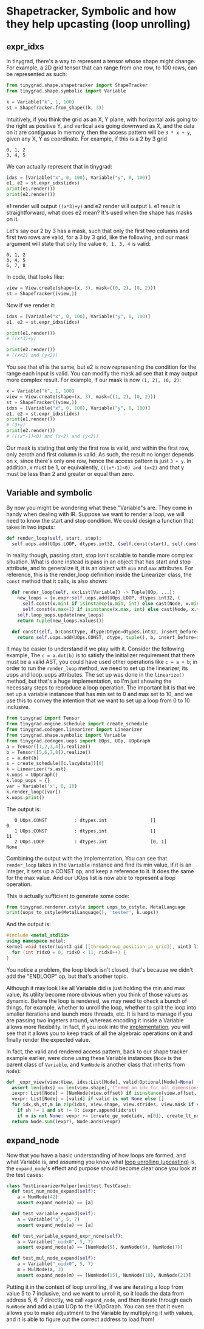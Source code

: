 # Shapetracker, Symbolic and how they help upcasting (loop unrolling)

## expr_idxs

In tinygrad, there's a way to represent a tensor whose shape might change.
For example, a 2D grid tensor that can range from one row, to 100 rows, can
be represented as such:

```python
from tinygrad.shape.shapetracker import ShapeTracker
from tinygrad.shape.symbolic import Variable

k = Variable("k", 1, 100)
st = ShapeTracker.from_shape((k, 3))
```

Intuitively, if you think the grid as an X, Y plane, with horizontal 
axis going to the right as positive Y, and vertical axis going downward 
as X, and the data on it are contiguous in memory, then the access pattern
will be `3 * x + y`, given any X, Y as coordinate. For example, if this is a
2 by 3 grid

```
0, 1, 2
3, 4, 5
```

We can actually represent that in tinygrad:

```python
idxs = [Variable("x", 0, 100), Variable("y", 0, 100)]
e1, e2 = st.expr_idxs(idxs)
print(e1.render())
print(e2.render())
```

e1 render will output `((x*3)+y)` and e2 render will output `1`. e1 result
is straightforward, what does e2 mean? It's used when the shape has masks on it.

Let's say our 2 by 3 has a mask, such that only the first two columns and first
two rows are valid, for a 3 by 3 grid, like the following, and our mask 
argument will state that only the value `0, 1, 3, 4` is valid:

```
0, 1, 2
3, 4, 5
6, 7, 8
```

In code, that looks like:

```python
view = View.create(shape=(x, 3), mask=((0, 2), (0, 2)))
st = ShapeTracker((view,))
```

Now if we render it:

```python
idxs = [Variable("x", 0, 100), Variable("y", 0, 100)]
e1, e2 = st.expr_idxs(idxs)

print(e1.render())
# ((x*3)+y)

print(e2.render())
# ((x<2) and (y<2))
```

You see that e1 is the same, but e2 is now representing the condition for the
range each input is valid. You can modify the mask ad see that it may output
more complex result. For example, if our mask is now `(1, 2), (0, 2)`:

```python
x = Variable("k", 1, 100)
view = View.create(shape=(x, 3), mask=((1, 2), (0, 2)))
st = ShapeTracker((view,))
idxs = [Variable("x", 0, 100), Variable("y", 0, 100)]
e1, e2 = st.expr_idxs(idxs)
print(e1.render())
# (3+y)
print(e2.render())
# (((x*-1)<0) and (x<2) and (y<2))
```

Our mask is stating that only the first row is valid, and within
the first row, only zeroth and first column is valid. As such, the result
no longer depends on x, since there's only one row, hence the access pattern
is just `3 + y`. In addition, x must be 1, or equivalently, `(((x*-1)<0) and (x<2)`
and that y must be less than 2 and greater or equal than zero.


## Variable and symbolic 

By now you might be wondering what these "Variable"s are. They come in handy
when dealing with IR. Suppose we want to render a loop, we will need to know
the start and stop condition. We could design a function that takes in two
inputs:

```python
def render_loop(self, start, stop):
  self.uops.add(UOps.LOOP, dtypes.int32, (self.const(start), self.const(stop)))
```

In reality though, passing start, stop isn't scalable to handle more complex
situation. What is done instead is pass in an object that has start and stop
attribute, and to generalize it, it is an object with `min` and `max` 
attributes. For reference, this is the render_loop definition inside the Linearizer
class, the `const` method that it calls, is also shown:

```python
  def render_loop(self, xx:List[Variable]) -> Tuple[UOp, ...]:
    new_loops = {x.expr:self.uops.add(UOps.LOOP, dtypes.int32, (
      self.const(x.min) if isinstance(x.min, int) else cast(Node, x.min).render(self.render_ops, self),
      self.const(x.max+1) if isinstance(x.max, int) else cast(Node, x.max+1).render(self.render_ops, self)), cachable=False) for x in xx if not isinstance(x, NumNode) and x.expr is not None}  # noqa: E501
    self.loop_uops.update(new_loops)
    return tuple(new_loops.values())

  def const(self, b:ConstType, dtype:DType=dtypes.int32, insert_before=None) -> UOp:
    return self.uops.add(UOps.CONST, dtype, tuple(), b, insert_before=insert_before)
```

It may be easier to understand if we play with it. Consider the
following example, The `c = a.dot(b)` is to satisfy the initializer requirement
that there must be a valid AST, you could have used other operations like `c = a + b`;
in order to run the `render_loop` method, we need to set up the linearizer,
its uops and loop_uops attributes. The set up was done in the `linearize()` method,
but that's a huge implementation, so I'm just showing the necessary steps to
reproduce a loop operation. The important bit is that we set up a variable 
instancee that has min set to 0 and max set to 10, and we use this to convey
the intention that we want to set up a loop from 0 to 10 inclusive.

```python
from tinygrad import Tensor
from tinygrad.engine.schedule import create_schedule
from tinygrad.codegen.linearizer import Linearizer
from tinygrad.shape.symbolic import Variable
from tinygrad.codegen.uops import UOps, UOp, UOpGraph
a = Tensor([1,2,3,4]).realize()
b = Tensor([5,6,7,8]).realize()
c = a.dot(b)
s = create_schedule([c.lazydata])[0]
k = Linearizer(*s.ast)
k.uops = UOpGraph()
k.loop_uops = {}
var = Variable('x', 0, 10)
k.render_loop([var])
k.uops.print()
```

The output is:

```
   0 UOps.CONST          : dtypes.int                []                               0
   1 UOps.CONST          : dtypes.int                []                               11
   2 UOps.LOOP           : dtypes.int                [0, 1]                           None
```

Combining the output with the implementation, You can see that `render_loop` 
takes in the `Variable` instance and find its min value, if it is an integer,
it sets up a CONST op, and keep a reference to it. It does the same
for the max value. And our UOps list is now able to represent a loop
operation.

This is actually sufficient to generate some code:

```python
from tinygrad.renderer.cstyle import uops_to_cstyle, MetalLanguage
print(uops_to_cstyle(MetalLanguage(), 'tester', k.uops))
```

And the output is:

```c++
#include <metal_stdlib>
using namespace metal;
kernel void tester(uint3 gid [[threadgroup_position_in_grid]], uint3 lid [[thread_position_in_threadgroup]]) {
  for (int ridx0 = 0; ridx0 < 11; ridx0++) {
}
```

You notice a problem, the loop block isn't closed, that's because we didn't add
the "ENDLOOP" op, but that's another topic.

Although it may look like all Variable did is just holding the min and max
value, its utility become more obvious when you think of those values
as dynamic. Before the loop is rendered, we may need to check a bunch of things,
for example, whether to unroll the loop, whether to split the loop into smaller
iterations and launch more threads, etc. It is hard to manage if you are passing
two ingeters around, whereas encoding it inside a Variable allows more flexibility.
In fact, if you look into the [implementation](https://github.com/tinygrad/tinygrad/blob/master/tinygrad/shape/symbolic.py),
you will see that it allows you to keep track of all the algebraic operations
on it and finally render the expected value.

In fact, the valid and rendered access pattern, back to our shape tracker example
earlier, were done using these Variable instances (`Node` is the parent class
of `Variable`, and `NumNode` is another class that inherits from `Node`):

```python
def _expr_view(view:View, idxs:List[Node], valid:Optional[Node]=None) -> Tuple[Node, Node]:
  assert len(idxs) == len(view.shape), f"need an idx for all dimensions {idxs} vs {view.shape}"
  iexpr: List[Node] = [NumNode(view.offset) if isinstance(view.offset, int) else view.offset]
  vexpr: List[Node] = [valid] if valid is not None else []
  for idx,sh,st,m in zip(idxs, view.shape, view.strides, view.mask if view.mask is not None else [None]*len(view.shape)):
    if sh != 1 and st != 0: iexpr.append(idx*st)
    if m is not None: vexpr += [create_ge_node(idx, m[0]), create_lt_node(idx, m[1])]  # idx >= m[0], idx < m[1]
  return Node.sum(iexpr), Node.ands(vexpr)
```

## expand_node

Now that you have a basic understanding of how loops are formed, and what
Variable is, and assuming you know what [loop unrolling (upcasting)](upcast.md) is,
the `expand_node`'s effect and purpose should become clear once you look
at the test cases:

```python
class TestLinearizerHelper(unittest.TestCase):
  def test_num_node_expand(self):
    a = NumNode(42)
    assert expand_node(a) == [a]

  def test_variable_expand(self):
    a = Variable("a", 5, 7)
    assert expand_node(a) == [a]

  def test_variable_expand_expr_none(self):
    a = Variable("_uidx0", 5, 7)
    assert expand_node(a) == [NumNode(5), NumNode(6), NumNode(7)]

  def test_mul_node_expand(self):
    a = Variable("_uidx0", 5, 7)
    m = MulNode(a, 3)
    assert expand_node(m) == [NumNode(15), NumNode(18), NumNode(21)]
```

Putting it in the context of loop unrolling, if we are iterating a loop
from value 5 to 7 inclusive, and we want to unroll it, so it loads the
data from address 5, 6, 7 directly, we call `expand_node`, and then
iterate through each `NumNode` and add a `LOAD` UOp to the UOpGraph. You 
can see that it even allows you to make adjustment to the Variable
by multiplying it with values, and it is able to figure out the correct
address to load from!
